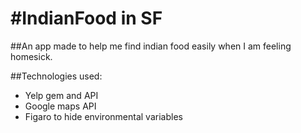 #IndianFood in SF
=====
##An app made to help me find indian food easily when I am feeling homesick.

##Technologies used:
* Yelp gem and API
* Google maps API
* Figaro to hide environmental variables


